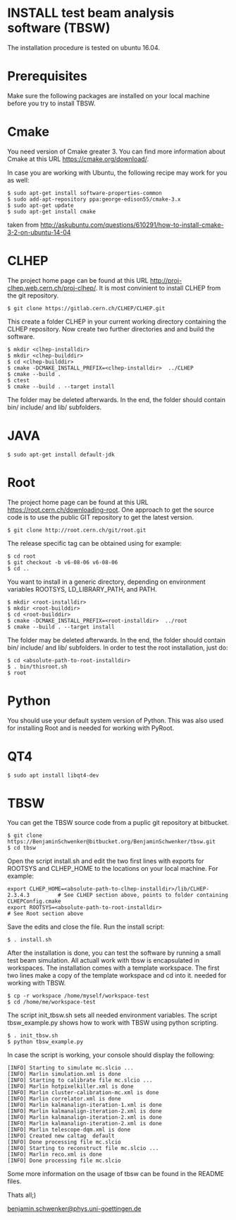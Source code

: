 
# INSTALL test beam analysis software (TBSW) 

The installation procedure is tested on ubuntu 16.04. 


# Prerequisites 

Make sure the following packages are installed on your local machine before you try to install TBSW. 

# Cmake 

You need version of Cmake greater 3. You can find more information about Cmake at this URL https://cmake.org/download/. 

In case you are working with Ubuntu, the following recipe may work for you as well: 

```
$ sudo apt-get install software-properties-common
$ sudo add-apt-repository ppa:george-edison55/cmake-3.x
$ sudo apt-get update
$ sudo apt-get install cmake
```

taken from http://askubuntu.com/questions/610291/how-to-install-cmake-3-2-on-ubuntu-14-04

# CLHEP 

The project home page can be found at this URL http://proj-clhep.web.cern.ch/proj-clhep/. It is most convinient to install CLHEP from the git 
repository. 

```
$ git clone https://gitlab.cern.ch/CLHEP/CLHEP.git
```

This create a folder CLHEP in your current working directory containing the CLHEP repository. Now create two further directories <installdir> and <builddir>
and build the software.  


```
$ mkdir <clhep-installdir> 
$ mkdir <clhep-builddir> 
$ cd <clhep-builddir> 
$ cmake -DCMAKE_INSTALL_PREFIX=<clhep-installdir>  ../CLHEP
$ cmake --build . 
$ ctest
$ cmake --build . --target install
```

The folder <clhep-builddir> may be deleted afterwards. In the end, the folder <clhep-installdir> should contain bin/ include/ and lib/ subfolders. 


# JAVA 

```
$ sudo apt-get install default-jdk
```

# Root 

The project home page can be found at this URL https://root.cern.ch/downloading-root. One approach to get the source code is to use the public GIT
repository to get the latest version.

```
$ git clone http://root.cern.ch/git/root.git
```

The release specific tag can be obtained using for example:

```
$ cd root
$ git checkout -b v6-08-06 v6-08-06  
$ cd ..
```

You want to install in a generic directory, depending on environment variables ROOTSYS, LD_LIBRARY_PATH, and PATH.

```
$ mkdir <root-installdir>
$ mkdir <root-builddir>
$ cd <root-builddir>
$ cmake -DCMAKE_INSTALL_PREFIX=<root-installdir>  ../root
$ cmake --build . --target install
```

The folder <root-builddir> may be deleted afterwards. In the end, the folder <root-installdir> should contain bin/ include/ and lib/ subfolders.
In order to test the root installation, just do:

 
```  
$ cd <absolute-path-to-root-installdir>
$ . bin/thisroot.sh
$ root 
```

# Python 

You should use your default system version of Python. This was also used for installing Root and is needed for working with PyRoot.

# QT4 

```
$ sudo apt install libqt4-dev    
```

# TBSW   
 
You can get the TBSW source code from a puplic git repository at bitbucket.

```
$ git clone https://BenjaminSchwenker@bitbucket.org/BenjaminSchwenker/tbsw.git
$ cd tbsw
```

Open the script install.sh and edit the two first lines with exports for ROOTSYS and CLHEP_HOME to the locations on your local machine. 
For example: 

```
export CLHEP_HOME=<absolute-path-to-clhep-installdir>/lib/CLHEP-2.3.4.3         # See CLHEP section above, points to folder containing CLHEPConfig.cmake
export ROOTSYS=<absolute-path-to-root-installdir>                               # See Root section above
```

Save the edits and close the file. Run the install script: 

```
$ . install.sh
```

After the installation is done, you can test the software by running a small test beam simulation. All actuall work with tbsw is encapsulated in workspaces. The installation comes with a template workspace. The first two lines make a copy of the template workspace and cd into it. 
needed for working with TBSW. 

```
$ cp -r workspace /home/myself/workspace-test
$ cd /home/me/workspace-test 
```

The script init_tbsw.sh sets all needed environment variables. The script tbsw_example.py shows how to work with TBSW using python scripting. 

```
$ . init_tbsw.sh 
$ python tbsw_example.py
```

In case the script is working, your console should display the following: 

```
[INFO] Starting to simulate mc.slcio ...
[INFO] Marlin simulation.xml is done
[INFO] Starting to calibrate file mc.slcio ...
[INFO] Marlin hotpixelkiller.xml is done
[INFO] Marlin cluster-calibration-mc.xml is done
[INFO] Marlin correlator.xml is done
[INFO] Marlin kalmanalign-iteration-1.xml is done
[INFO] Marlin kalmanalign-iteration-2.xml is done
[INFO] Marlin kalmanalign-iteration-2.xml is done
[INFO] Marlin kalmanalign-iteration-2.xml is done
[INFO] Marlin telescope-dqm.xml is done
[INFO] Created new caltag  default
[INFO] Done processing file mc.slcio
[INFO] Starting to reconstruct file mc.slcio ...
[INFO] Marlin reco.xml is done
[INFO] Done processing file mc.slcio
```

Some more information on the usage of tbsw can be found in the README files. 


Thats all;)	

benjamin.schwenker@phys.uni-goettingen.de


